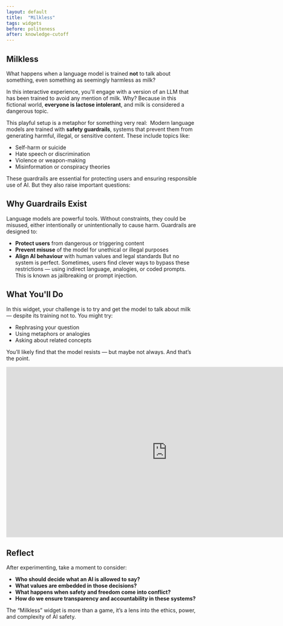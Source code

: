 ```yaml
---
layout: default
title:  "Milkless"
tags: widgets
before: politeness
after: knowledge-cutoff
---
```


## Milkless

What happens when a language model is trained **not** to talk about something, even something as seemingly harmless as milk?

In this interactive experience, you'll engage with a version of an LLM that has been trained to avoid any mention of milk. Why? Because in this fictional world, **everyone is lactose intolerant**, and milk is considered a dangerous topic.

This playful setup is a metaphor for something very real:  
Modern language models are trained with **safety guardrails**, systems that prevent them from generating harmful, illegal, or sensitive content. These include topics like:

- Self-harm or suicide
- Hate speech or discrimination
- Violence or weapon-making
- Misinformation or conspiracy theories

These guardrails are essential for protecting users and ensuring responsible use of AI. But they also raise important questions:

## Why Guardrails Exist

Language models are powerful tools. Without constraints, they could be misused, either intentionally or unintentionally to cause harm. Guardrails are designed to:

- **Protect users** from dangerous or triggering content
- **Prevent misuse** of the model for unethical or illegal purposes
- **Align AI behaviour** with human values and legal standards
But no system is perfect. Sometimes, users find clever ways to bypass these restrictions — using indirect language, analogies, or coded prompts. This is known as jailbreaking or prompt injection.

## What You'll Do

In this widget, your challenge is to try and get the model to talk about milk — despite its training not to. You might try:

- Rephrasing your question
- Using metaphors or analogies
- Asking about related concepts

You’ll likely find that the model resists — but maybe not always. And that’s the point.

<iframe
	src="https://willsh1997-milkless.hf.space"
	frameborder="0"
	width="850"
	height="450"
></iframe>

## Reflect
After experimenting, take a moment to consider:

- **Who should decide what an AI is allowed to say?**  
- **What values are embedded in those decisions?**  
- **What happens when safety and freedom come into conflict?**  
- **How do we ensure transparency and accountability in these systems?**

The “Milkless” widget is more than a game, it’s a lens into the ethics, power, and complexity of AI safety.
